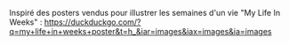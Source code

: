 Inspiré des posters vendus pour illustrer les semaines d'un vie "My Life In Weeks" : https://duckduckgo.com/?q=my+life+in+weeks+poster&t=h_&iar=images&iax=images&ia=images